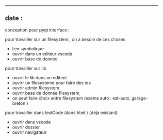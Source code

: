 
---
date : 
---

conception pour pyqt interface  :


pour travailler sur un filesystem , on a besoin de ces choses 

* lien symbolique 
* ouvrir dans un editeur vscode 
* ouvrir base de donnée 

pour travailler sur lib
* ouvrir le lib dans un editeut
* ouvirr un filesysteme pour faire des tes 
* ouvrir admin filesystem 
* ouvrir base de donnée filesystem, 
* on peut faire choix entre filesystem (exeme auto  : est-auto, garage-breton )

pour travailler dans testCode (dans html ) (déjà existant)
* ouvrir dans vscode 
* ouvrir dossier 
* ouvrir navigateur 